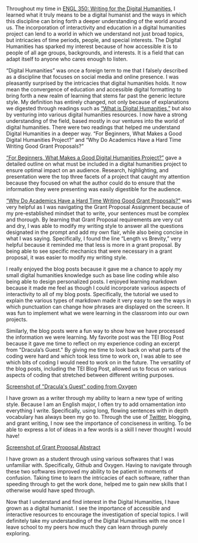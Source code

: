 Throughout my time in [ENGL 350: Writing for the Digital Humanities](https://deanna-stover.github.io/coursesCNU/2022/engl350spring2022), I learned what it truly means to be a digital humanist and the ways in which this discipline can bring forth a deeper understanding of the world around us. The incorporation of interactivity and education in a digital humanities project can lend to a world in which we understand not just broad topics, but intricacies of time periods, people, and special interests. The Digital Humanities has sparked my interest because of how accessible it is to people of all age groups, backgrounds, and interests. It is a field that can adapt itself to anyone who cares enough to listen.

“Digital Humanities” was once a foreign term to me that I falsely described as a discipline that focuses on social media and online presence. I was pleasantly surprised by the intricacies that digital humanities holds. It now mean the convergence of education and accessible digital formatting to bring forth a new realm of learning that stems far past the generic lecture style. My definition has entirely changed, not only because of explanations we digested through readings such as [“What is Digital Humanities,”](https://whatisdigitalhumanities.com) but also by venturing into various digital humanities resources. I now have a strong understanding of the field, based mostly in our ventures into the world of digital humanities.
There were two readings that helped me understand Digital Humanities in a deeper way. “For Beginners, What Makes a Good Digital Humanities Project?” and “Why Do Academics Have a Hard Time Writing Good Grant Proposals?”

[“For Beginners, What Makes a Good Digital Humanities Project?”](https://www.hastac.org/blogs/alok/2017/09/22/beginners-what-makes-good-dh-project) gave a detailed outline on what must be included in a digital humanities project to ensure optimal impact on an audience. Research, highlighting, and presentation were the top three facets of a project that caught my attention because they focused on what the author could do to ensure that the information they were presenting was easily digestible for the audience.

[“Why Do Academics Have a Hard Time Writing Good Grant Proposals?”](https://www.hastac.org/blogs/alok/2017/09/22/beginners-what-makes-good-dh-project) was very helpful as I was navigating the Grant Proposal Assignment because of my pre-established mindset that to write, your sentences must be complex and thorough. By learning that Grant Proposal requirements are very cut and dry, I was able to modify my writing style to answer all the questions designated in the prompt and add my own flair, while also being concise in what I was saying. Specifically, I found the line “Length vs Brevity,” very helpful because it reminded me that less is more in a grant proposal. By being able to see specific mechanics that were necessary in a grant proposal, it was easier to modify my writing style.

I really enjoyed the blog posts because it gave me a chance to apply my small digital humanities knowledge such as base line coding while also being able to design personalized posts. I enjoyed learning markdown because it made me feel as though I could incorporate various aspects of interactivity to all of my blog posts. Specifically, the tutorial we used to explain the various types of markdown made it very easy to see the ways in which punctuation can change how phrases are displayed on the screen. It was fun to implement what we were learning in the classroom into our own projects.

Similarly, the blog posts were a fun way to show how we have processed the information we were learning. My favorite post was the TEI Blog Post because it gave me time to reflect on my experience coding an excerpt from "Dracula’s Guest." By giving me time to look back on what parts of the coding were hard and which took less time to work on, I was able to see which bits of coding I would need to work on in the future. The versatility of the blog posts, including the TEI Blog Post, allowed us to focus on various aspects of coding that stretched between different writing purposes.
 
 [Screenshot of "Dracula's Guest" coding from Oxygen](emcatonline.github.io/emcatonline/images/DraculasGuestCode.png)
 
I have grown as a writer through my ability to learn a new type of writing style. Because I am an English major, I often try to add ornamentation into everything I write. Specifically, using long, flowing sentences with in depth vocabulary has always been my go to. Through the use of [Twitter](https://twitter.com/EmmaFlye), blogging, and grant writing, I now see the importance of conciseness in writing. To be able to express a lot of ideas in a few words is a skill I never thought I would have!

[Screenshot of Grant Proposal Abstract](emcatonline.github.io/emcatonline/images/GrantAbstract.png)
 
I have grown as a student through using various softwares that I was unfamiliar with. Specifically, Github and Oxygen. Having to navigate through these two softwares improved my ability to be patient in moments of confusion. Taking time to learn the intricacies of each software, rather than speeding through to get the work done, helped me to gain new skills that I otherwise would have sped through.

Now that I understand and find interest in the Digital Humanities, I have grown as a digital humanist. I see the importance of accessible and interactive resources to encourage the investigation of special topics. I will definitely take my understanding of the Digital Humanities with me once I leave school to my peers how much they can learn through purely exploring.
